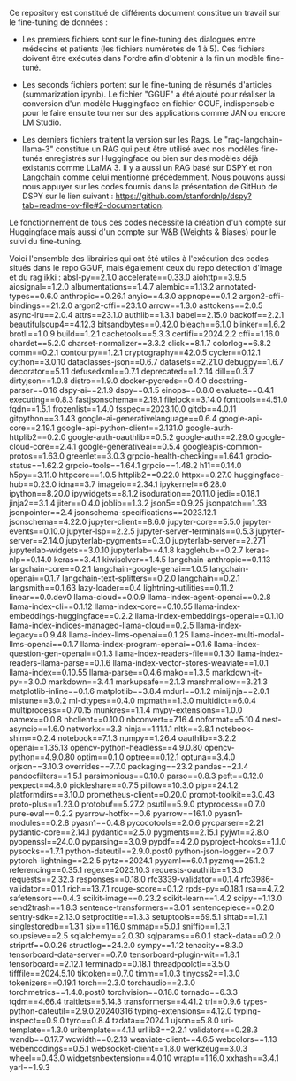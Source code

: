 Ce repository est constitué de différents document constitue un travail sur le fine-tuning de données :

  - Les premiers fichiers sont sur le fine-tuning des dialogues entre médecins et patients (les fichiers numérotés de 1 à 5). Ces fichiers doivent être exécutés dans l'ordre afin d'obtenir à la fin un modèle fine-tuné.
  - Les seconds fichiers portent  sur le fine-tuning de résumés d'articles (summarization.ipynb).
Le fichier "GGUF" a été ajouté pour réaliser la conversion d'un modèle Huggingface en fichier GGUF, indispensable pour le faire ensuite tourner sur des applications comme JAN ou encore LM Studio.

  - Les derniers fichiers traitent la version sur les Rags. Le "rag-langchain-llama-3" constitue un RAG qui peut être utilisé avec nos modèles fine-tunés enregistrés sur Huggingface ou bien sur des modèles déjà existants comme LLaMA 3. Il y a aussi un RAG basé sur DSPY et non Langchain comme celui mentionné précédemment. Nous pouvons aussi nous appuyer sur les codes fournis dans la présentation de GitHub de DSPY sur le lien suivant : https://github.com/stanfordnlp/dspy?tab=readme-ov-file#2-documentation. 

Le fonctionnement de tous ces codes nécessite la création d'un compte sur Huggingface mais aussi d'un compte sur W&B (Weights & Biases) pour le suivi du fine-tuning.

Voici l'ensemble des librairies qui ont été utiles à l'exécution des codes situés dans le repo GGUF, mais également ceux du repo détection d'image et du rag ikki : 
absl-py==2.1.0
accelerate==0.33.0
aiohttp==3.9.5
aiosignal==1.2.0
albumentations==1.4.7
alembic==1.13.2
annotated-types==0.6.0
anthropic==0.26.1
anyio==4.3.0
appnope==0.1.2
argon2-cffi-bindings==21.2.0
argon2-cffi==23.1.0
arrow==1.3.0
asttokens==2.0.5
async-lru==2.0.4
attrs==23.1.0
authlib==1.3.1
babel==2.15.0
backoff==2.2.1
beautifulsoup4==4.12.3
bitsandbytes==0.42.0
bleach==6.1.0
blinker==1.6.2
brotli==1.0.9
build==1.2.1
cachetools==5.3.3
certifi==2024.2.2
cffi==1.16.0
chardet==5.2.0
charset-normalizer==3.3.2
click==8.1.7
colorlog==6.8.2
comm==0.2.1
contourpy==1.2.1
cryptography==42.0.5
cycler==0.12.1
cython==3.0.10
dataclasses-json==0.6.7
datasets==2.21.0
debugpy==1.6.7
decorator==5.1.1
defusedxml==0.7.1
deprecated==1.2.14
dill==0.3.7
dirtyjson==1.0.8
distro==1.9.0
docker-pycreds==0.4.0
docstring-parser==0.16
dspy-ai==2.1.9
dspy==0.1.5
einops==0.8.0
evaluate==0.4.1
executing==0.8.3
fastjsonschema==2.19.1
filelock==3.14.0
fonttools==4.51.0
fqdn==1.5.1
frozenlist==1.4.0
fsspec==2023.10.0
gitdb==4.0.11
gitpython==3.1.43
google-ai-generativelanguage==0.6.4
google-api-core==2.19.1
google-api-python-client==2.131.0
google-auth-httplib2==0.2.0
google-auth-oauthlib==0.5.2
google-auth==2.29.0
google-cloud-core==2.4.1
google-generativeai==0.5.4
googleapis-common-protos==1.63.0
greenlet==3.0.3
grpcio-health-checking==1.64.1
grpcio-status==1.62.2
grpcio-tools==1.64.1
grpcio==1.48.2
h11==0.14.0
h5py==3.11.0
httpcore==1.0.5
httplib2==0.22.0
httpx==0.27.0
huggingface-hub==0.23.0
idna==3.7
imageio==2.34.1
ipykernel==6.28.0
ipython==8.20.0
ipywidgets==8.1.2
isoduration==20.11.0
jedi==0.18.1
jinja2==3.1.4
jiter==0.4.0
joblib==1.3.2
json5==0.9.25
jsonpatch==1.33
jsonpointer==2.4
jsonschema-specifications==2023.12.1
jsonschema==4.22.0
jupyter-client==8.6.0
jupyter-core==5.5.0
jupyter-events==0.10.0
jupyter-lsp==2.2.5
jupyter-server-terminals==0.5.3
jupyter-server==2.14.0
jupyterlab-pygments==0.3.0
jupyterlab-server==2.27.1
jupyterlab-widgets==3.0.10
jupyterlab==4.1.8
kagglehub==0.2.7
keras-nlp==0.14.0
keras==3.4.1
kiwisolver==1.4.5
langchain-anthropic==0.1.13
langchain-core==0.2.1
langchain-google-genai==1.0.5
langchain-openai==0.1.7
langchain-text-splitters==0.2.0
langchain==0.2.1
langsmith==0.1.63
lazy-loader==0.4
lightning-utilities==0.11.2
linear==0.0.dev0
llama-cloud==0.0.9
llama-index-agent-openai==0.2.8
llama-index-cli==0.1.12
llama-index-core==0.10.55
llama-index-embeddings-huggingface==0.2.2
llama-index-embeddings-openai==0.1.10
llama-index-indices-managed-llama-cloud==0.2.5
llama-index-legacy==0.9.48
llama-index-llms-openai==0.1.25
llama-index-multi-modal-llms-openai==0.1.7
llama-index-program-openai==0.1.6
llama-index-question-gen-openai==0.1.3
llama-index-readers-file==0.1.30
llama-index-readers-llama-parse==0.1.6
llama-index-vector-stores-weaviate==1.0.1
llama-index==0.10.55
llama-parse==0.4.6
mako==1.3.5
markdown-it-py==3.0.0
markdown==3.4.1
markupsafe==2.1.3
marshmallow==3.21.3
matplotlib-inline==0.1.6
matplotlib==3.8.4
mdurl==0.1.2
minijinja==2.0.1
mistune==3.0.2
ml-dtypes==0.4.0
mpmath==1.3.0
multidict==6.0.4
multiprocess==0.70.15
munkres==1.1.4
mypy-extensions==1.0.0
namex==0.0.8
nbclient==0.10.0
nbconvert==7.16.4
nbformat==5.10.4
nest-asyncio==1.6.0
networkx==3.3
ninja==1.11.1.1
nltk==3.8.1
notebook-shim==0.2.4
notebook==7.1.3
numpy==1.26.4
oauthlib==3.2.2
openai==1.35.13
opencv-python-headless==4.9.0.80
opencv-python==4.9.0.80
optim==0.1.0
optree==0.12.1
optuna==3.4.0
orjson==3.10.3
overrides==7.7.0
packaging==23.2
pandas==2.1.4
pandocfilters==1.5.1
parsimonious==0.10.0
parso==0.8.3
peft==0.12.0
pexpect==4.8.0
pickleshare==0.7.5
pillow==10.3.0
pip==24.1.2
platformdirs==3.10.0
prometheus-client==0.20.0
prompt-toolkit==3.0.43
proto-plus==1.23.0
protobuf==5.27.2
psutil==5.9.0
ptyprocess==0.7.0
pure-eval==0.2.2
pyarrow-hotfix==0.6
pyarrow==16.1.0
pyasn1-modules==0.2.8
pyasn1==0.4.8
pycocotools==2.0.6
pycparser==2.21
pydantic-core==2.14.1
pydantic==2.5.0
pygments==2.15.1
pyjwt==2.8.0
pyopenssl==24.0.0
pyparsing==3.0.9
pypdf==4.2.0
pyproject-hooks==1.1.0
pysocks==1.7.1
python-dateutil==2.9.0.post0
python-json-logger==2.0.7
pytorch-lightning==2.2.5
pytz==2024.1
pyyaml==6.0.1
pyzmq==25.1.2
referencing==0.35.1
regex==2023.10.3
requests-oauthlib==1.3.0
requests==2.32.3
responses==0.18.0
rfc3339-validator==0.1.4
rfc3986-validator==0.1.1
rich==13.7.1
rouge-score==0.1.2
rpds-py==0.18.1
rsa==4.7.2
safetensors==0.4.3
scikit-image==0.23.2
scikit-learn==1.4.2
scipy==1.13.0
send2trash==1.8.3
sentence-transformers==3.0.1
sentencepiece==0.2.0
sentry-sdk==2.13.0
setproctitle==1.3.3
setuptools==69.5.1
shtab==1.7.1
singlestoredb==1.3.1
six==1.16.0
smmap==5.0.1
sniffio==1.3.1
soupsieve==2.5
sqlalchemy==2.0.30
sqlparams==6.0.1
stack-data==0.2.0
striprtf==0.0.26
structlog==24.2.0
sympy==1.12
tenacity==8.3.0
tensorboard-data-server==0.7.0
tensorboard-plugin-wit==1.8.1
tensorboard==2.12.1
terminado==0.18.1
threadpoolctl==3.5.0
tifffile==2024.5.10
tiktoken==0.7.0
timm==1.0.3
tinycss2==1.3.0
tokenizers==0.19.1
torch==2.3.0
torchaudio==2.3.0
torchmetrics==1.4.0.post0
torchvision==0.18.0
tornado==6.3.3
tqdm==4.66.4
traitlets==5.14.3
transformers==4.41.2
trl==0.9.6
types-python-dateutil==2.9.0.20240316
typing-extensions==4.12.0
typing-inspect==0.9.0
tyro==0.8.4
tzdata==2024.1
ujson==5.8.0
uri-template==1.3.0
uritemplate==4.1.1
urllib3==2.2.1
validators==0.28.3
wandb==0.17.7
wcwidth==0.2.13
weaviate-client==4.6.5
webcolors==1.13
webencodings==0.5.1
websocket-client==1.8.0
werkzeug==3.0.3
wheel==0.43.0
widgetsnbextension==4.0.10
wrapt==1.16.0
xxhash==3.4.1
yarl==1.9.3
